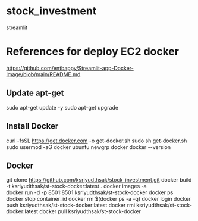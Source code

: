 # stock_investment

streamlit


# References for deploy EC2 docker
https://github.com/entbappy/Streamlit-app-Docker-Image/blob/main/README.md

## Update apt-get
sudo apt-get update -y
sudo apt-get upgrade

## Install Docker
curl -fsSL https://get.docker.com -o get-docker.sh
sudo sh get-docker.sh
sudo usermod -aG docker ubuntu
newgrp docker
docker --version

## Docker
git clone https://github.com/ksriyudthsak/stock_investment.git
docker build -t ksriyudthsak/st-stock-docker:latest . 
docker images -a  
docker run -d -p 8501:8501 ksriyudthsak/st-stock-docker 
docker ps  
docker stop container_id
docker rm $(docker ps -a -q)
docker login 
docker push ksriyudthsak/st-stock-docker:latest 
docker rmi ksriyudthsak/st-stock-docker:latest
docker pull ksriyudthsak/st-stock-docker
